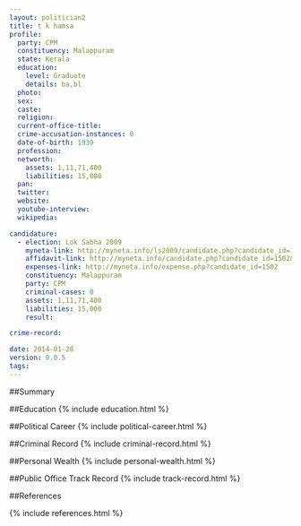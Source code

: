 ```yaml
---
layout: politician2
title: t k hamsa
profile: 
  party: CPM
  constituency: Malappuram
  state: Kerala
  education: 
    level: Graduate
    details: ba,bl
  photo: 
  sex: 
  caste: 
  religion: 
  current-office-title: 
  crime-accusation-instances: 0
  date-of-birth: 1939
  profession: 
  networth: 
    assets: 1,11,71,400
    liabilities: 15,000
  pan: 
  twitter: 
  website: 
  youtube-interview: 
  wikipedia: 

candidature: 
  - election: Lok Sabha 2009
    myneta-link: http://myneta.info/ls2009/candidate.php?candidate_id=1502
    affidavit-link: http://myneta.info/candidate.php?candidate_id=1502&scan=original
    expenses-link: http://myneta.info/expense.php?candidate_id=1502
    constituency: Malappuram 
    party: CPM
    criminal-cases: 0
    assets: 1,11,71,400
    liabilities: 15,000
    result:  

crime-record: 

date: 2014-01-28
version: 0.0.5
tags: 
---
```

##Summary


##Education
{% include education.html %}


##Political Career
{% include political-career.html %}


##Criminal Record
{% include criminal-record.html %}


##Personal Wealth
{% include personal-wealth.html %}


##Public Office Track Record
{% include track-record.html %}


##References


{% include references.html %}
